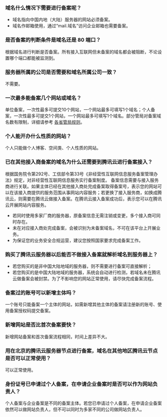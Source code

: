 ### 域名什么情况下需要进行备案呢？

- 域名指向中国内地（大陆）服务器的网站必须备案。
- 域名作邮箱使用，通过“mail.域名”访问企业邮箱也需要备案。

### 是否备案的判断条件是域名还是 80 端口？

根据域名进行判断是否备案。所有接入互联网但未备案的域名都会被阻断，不论设置哪个端口都能被监测到。

### 服务器所属的公司是否需要和域名所属公司一致？

不需要。

### 一次最多能备案几个网站或域名？

单位备案，一次性最多可提交10个网站，一个网站最多可填写1个域名；个人备案，一次性最多可提交1个网站，一个网站最多可填写1个域名。部分管局对备案域名数有限制，详细请参考 [各省管局规则](https://cloud.tencent.com/document/product/243/3474)。 

### 个人能开办什么性质的网站？

个人只能做个人博客、空间类、个人性质的网站。

### 已在其他接入商备案的域名为什么还需要到腾讯云进行备案接入？

根据国务院令第292号、工信部令第33号《非经营性互联网信息服务备案管理办法》规定，对非经营性互联网信息服务实行备案制度。 
备案信息需要与接入服务商进行关联。如果主体已经在其他接入商处完成备案取得备案号，表示您的网站可以在该接入商提供的服务范围从事网站内容服务；若更换了接入服务商，如换成腾讯云，则需要在腾讯云做接入备案。在腾讯云接入备案成功后，表示您可以在腾讯云开展网站内容服务。 
- 若同时使用多家厂商的服务器，原备案信息无需注销或变更，多个接入商可同时存在。 
- 未在对应接入商处完成备案，会被识别为未备案域名，不可在该平台上开展业务。 
- 为保证您的业务安全合规运营，建议您按照国家要求完成备案工作。 

### 购买了腾讯云服务器以后能否不做接入备案就解析域名到服务器上？

- 若您购买的是非中国大陆地域的服务器，则不需要进行备案可直接解析；
- 若您购买的是中国大陆地域的服务器，系统会自动进行检测，若域名未在腾讯云做备案会被封禁。为了不影响您的网站正常使用，请尽快完成备案流程。 

### 备案过的账号可以新增主体吗？
一个账号只能备案一个主体的网站，如需新增其他主体的备案请注册新的账号、使用备案授权码提交备案。

### 新增网站是否比首次备案要快？

新增网站备案和首次备案流程相同，时间上差异不大。

### 用在北京的腾讯云服务器节点进行备案，域名在其他地区腾讯云节点是否可以正常使用？
可以正常使用。

### 身份证号已申请过个人备案，在申请企业备案时是否可以作为网站负责人？

个人备案与企业备案是不同的备案主体。若您已申请过个人备案，在申请企业备案依然可以做网站负责人，但不可以同时为多家不同的公司做网站负责人。 
